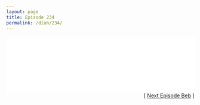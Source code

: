 ```yaml
---
layout: page
title: Episode 234
permalink: /diah/234/
---
```


<iframe allowfullscreen="true" frameborder="0" style="width:100%;" marginheight="0" marginwidth="0" mozallowfullscreen="true" scrolling="NO" src="//gdriveplayer.us/embed2.php?link=2yOUQuRpzZVelfsydvldRQmwToe6NujBNRX9mpo7cSvLM%252FTIqFiMbvl2UvXDUfAcMH8QeTKJ5uOnHdyaU2lk1A%252FIVZQgQ%252BZKNokxnIjiJDLfluF%252FSeEXPJH5WIjiCbZpBQtBaDKL6SbyX%252BsHLL4aoQtPd7uHtRmvHthknvnE4dgvhAiISZdcna1WeUNuMETWtYNtjmUOncHT%252BbXvDQ0s76&amp;no_adult=yes" webkitallowfullscreen="true"></iframe>

<div align="right">[ <a href="/diah/235/">Next Episode Beb</a> ]</div>

